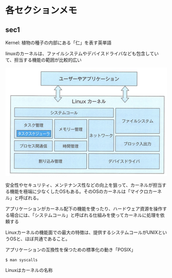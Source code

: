 # 各セクションメモ

## sec1
Kernel: 植物の種子の内部にある「仁」を表す英単語

linuxのカーネルは、ファイルシステムやデバイスドライバなども包含していて、担当する機能の範囲が比較的広い

![kernel](img/kernel.png)

安全性やセキュリティ、メンテナンス性などの向上を狙って、カーネルが担当する機能を極端に少なくしたOSもある。そのOSのカーネルは「マイクロカーネル」と呼ばれる。

アプリケーションがカーネル配下の機能を使ったり、ハードウェア資源を操作する場合には、「システムコール」と呼ばれる仕組みを使ってカーネルに処理を依頼する

Linuxカーネルの機能面での最大の特徴は、提供するシステムコールがUNIXというOSと、ほぼ共通であること。

アプリケーションの互換性を保つための標準化の動き「POSIX」

```sh
$ man syscalls
```

Linuxはカーネルの名称
